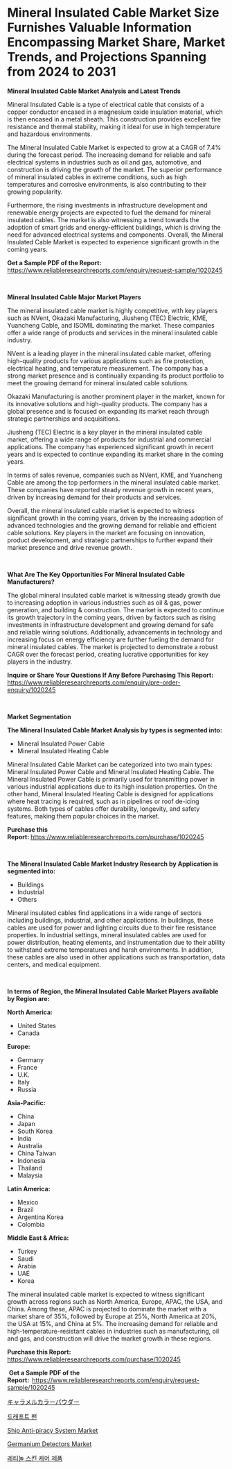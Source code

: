 <p><h1>Mineral Insulated Cable Market Size Furnishes Valuable Information Encompassing Market Share, Market Trends, and Projections Spanning from 2024 to 2031</h1></p><p><strong>Mineral Insulated Cable Market Analysis and Latest Trends</strong></p>
<p><p>Mineral Insulated Cable is a type of electrical cable that consists of a copper conductor encased in a magnesium oxide insulation material, which is then encased in a metal sheath. This construction provides excellent fire resistance and thermal stability, making it ideal for use in high temperature and hazardous environments.</p><p>The Mineral Insulated Cable Market is expected to grow at a CAGR of 7.4% during the forecast period. The increasing demand for reliable and safe electrical systems in industries such as oil and gas, automotive, and construction is driving the growth of the market. The superior performance of mineral insulated cables in extreme conditions, such as high temperatures and corrosive environments, is also contributing to their growing popularity.</p><p>Furthermore, the rising investments in infrastructure development and renewable energy projects are expected to fuel the demand for mineral insulated cables. The market is also witnessing a trend towards the adoption of smart grids and energy-efficient buildings, which is driving the need for advanced electrical systems and components. Overall, the Mineral Insulated Cable Market is expected to experience significant growth in the coming years.</p></p>
<p><strong>Get a Sample PDF of the Report:&nbsp;</strong> <a href="https://www.reliableresearchreports.com/enquiry/request-sample/1020245">https://www.reliableresearchreports.com/enquiry/request-sample/1020245</a></p>
<p>&nbsp;</p>
<p><strong>Mineral Insulated Cable Major Market Players</strong></p>
<p><p>The mineral insulated cable market is highly competitive, with key players such as NVent, Okazaki Manufacturing, Jiusheng (TEC) Electric, KME, Yuancheng Cable, and ISOMIL dominating the market. These companies offer a wide range of products and services in the mineral insulated cable industry.</p><p>NVent is a leading player in the mineral insulated cable market, offering high-quality products for various applications such as fire protection, electrical heating, and temperature measurement. The company has a strong market presence and is continually expanding its product portfolio to meet the growing demand for mineral insulated cable solutions.</p><p>Okazaki Manufacturing is another prominent player in the market, known for its innovative solutions and high-quality products. The company has a global presence and is focused on expanding its market reach through strategic partnerships and acquisitions.</p><p>Jiusheng (TEC) Electric is a key player in the mineral insulated cable market, offering a wide range of products for industrial and commercial applications. The company has experienced significant growth in recent years and is expected to continue expanding its market share in the coming years.</p><p>In terms of sales revenue, companies such as NVent, KME, and Yuancheng Cable are among the top performers in the mineral insulated cable market. These companies have reported steady revenue growth in recent years, driven by increasing demand for their products and services.</p><p>Overall, the mineral insulated cable market is expected to witness significant growth in the coming years, driven by the increasing adoption of advanced technologies and the growing demand for reliable and efficient cable solutions. Key players in the market are focusing on innovation, product development, and strategic partnerships to further expand their market presence and drive revenue growth.</p></p>
<p>&nbsp;</p>
<p><strong>What Are The Key Opportunities For Mineral Insulated Cable Manufacturers?</strong></p>
<p><p>The global mineral insulated cable market is witnessing steady growth due to increasing adoption in various industries such as oil & gas, power generation, and building & construction. The market is expected to continue its growth trajectory in the coming years, driven by factors such as rising investments in infrastructure development and growing demand for safe and reliable wiring solutions. Additionally, advancements in technology and increasing focus on energy efficiency are further fueling the demand for mineral insulated cables. The market is projected to demonstrate a robust CAGR over the forecast period, creating lucrative opportunities for key players in the industry.</p></p>
<p><strong>Inquire or Share Your Questions If Any Before Purchasing This Report:</strong> <a href="https://www.reliableresearchreports.com/enquiry/pre-order-enquiry/1020245">https://www.reliableresearchreports.com/enquiry/pre-order-enquiry/1020245</a></p>
<p>&nbsp;</p>
<p><strong>Market Segmentation</strong></p>
<p><strong>The Mineral Insulated Cable Market Analysis by types is segmented into:</strong></p>
<p><ul><li>Mineral Insulated Power Cable</li><li>Mineral Insulated Heating Cable</li></ul></p>
<p><p>Mineral Insulated Cable Market can be categorized into two main types: Mineral Insulated Power Cable and Mineral Insulated Heating Cable. The Mineral Insulated Power Cable is primarily used for transmitting power in various industrial applications due to its high insulation properties. On the other hand, Mineral Insulated Heating Cable is designed for applications where heat tracing is required, such as in pipelines or roof de-icing systems. Both types of cables offer durability, longevity, and safety features, making them popular choices in the market.</p></p>
<p><strong>Purchase this Report:&nbsp;</strong><a href="https://www.reliableresearchreports.com/purchase/1020245">https://www.reliableresearchreports.com/purchase/1020245</a></p>
<p>&nbsp;</p>
<p><strong>The Mineral Insulated Cable Market Industry Research by Application is segmented into:</strong></p>
<p><ul><li>Buildings</li><li>Industrial</li><li>Others</li></ul></p>
<p><p>Mineral insulated cables find applications in a wide range of sectors including buildings, industrial, and other applications. In buildings, these cables are used for power and lighting circuits due to their fire resistance properties. In industrial settings, mineral insulated cables are used for power distribution, heating elements, and instrumentation due to their ability to withstand extreme temperatures and harsh environments. In addition, these cables are also used in other applications such as transportation, data centers, and medical equipment.</p></p>
<p>&nbsp;</p>
<p><strong>In terms of Region, the Mineral Insulated Cable Market Players available by Region are:</strong></p>
<p>
    <p> <strong> North America: </strong>
        <ul>
            <li>United States</li>
            <li>Canada</li>
        </ul>
        </p> 
    <p> <strong> Europe: </strong>
        <ul>
            <li>Germany</li>
            <li>France</li>
            <li>U.K.</li>
            <li>Italy</li>
            <li>Russia</li>
        </ul>
        </p> 
    <p> <strong> Asia-Pacific: </strong>
        <ul>
            <li>China</li>
            <li>Japan</li>
            <li>South Korea</li>
            <li>India</li>
            <li>Australia</li>
            <li>China Taiwan</li>
            <li>Indonesia</li>
            <li>Thailand</li>
            <li>Malaysia</li>
        </ul>
        </p> 
    <p> <strong> Latin America: </strong>
        <ul>
            <li>Mexico</li>
            <li>Brazil</li>
            <li>Argentina Korea</li>
            <li>Colombia</li>
        </ul>
        </p> 
    <p> <strong> Middle East & Africa: </strong>
        <ul>
            <li>Turkey</li>
            <li>Saudi</li>
            <li>Arabia</li>
            <li>UAE</li>
            <li>Korea</li>
        </ul>
    </p>
    </p>
<p><p>The mineral insulated cable market is expected to witness significant growth across regions such as North America, Europe, APAC, the USA, and China. Among these, APAC is projected to dominate the market with a market share of 35%, followed by Europe at 25%, North America at 20%, the USA at 15%, and China at 5%. The increasing demand for reliable and high-temperature-resistant cables in industries such as manufacturing, oil and gas, and construction will drive the market growth in these regions.</p></p>
<p><strong>Purchase this Report: </strong><a href="https://www.reliableresearchreports.com/purchase/1020245">https://www.reliableresearchreports.com/purchase/1020245</a></p>
<p>&nbsp;<strong>Get a Sample PDF of the Report:&nbsp;&nbsp;</strong><a href="https://www.reliableresearchreports.com/enquiry/request-sample/1020245">https://www.reliableresearchreports.com/enquiry/request-sample/1020245</a></p>
<p><strong></strong></p>
<p><p><a href="https://github.com/ReganWisoky2023/Market-Research-Report-List-1/blob/main/767276216141.md">キャラメルカラーパウダー</a></p><p><a href="https://medium.com/@fredajerde/%ED%92%8D%ED%96%A5%EA%B5%AC%EA%B2%BD-%EC%8B%9C%EC%9E%A5-%EB%B6%84%EC%84%9D-%EA%B7%B8%EA%B2%83%EC%9D%98-cagr-%EC%8B%9C%EC%9E%A5-%EC%84%B8%EB%B6%84%ED%99%94-%EB%B0%8F-%EA%B5%AD%EC%A0%9C-%EC%82%B0%EC%97%85-%EA%B0%9C%EC%9A%94-08a79f61264d">드래프트 팬</a></p><p><a href="https://issuu.com/reportprime-2/docs/ship-anti-piracy-system-market-size-2030.pptx">Ship Anti-piracy System Market</a></p><p><a href="https://github.com/shotows/Market-Research-Report-List-2/blob/main/germanium-detectors-market.md">Germanium Detectors Market</a></p><p><a href="https://medium.com/@gustavorn8776/%EB%A0%88%ED%8B%B0%EB%86%80-%ED%94%BC%EB%B6%80-%EA%B4%80%EB%A6%AC-%EC%A0%9C%ED%92%88-%EC%8B%9C%EC%9E%A5-%EB%B6%84%EC%84%9D-%EA%B8%80%EB%A1%9C%EB%B2%8C-%EC%82%B0%EC%97%85-%EC%A0%84%EB%A7%9D%EA%B3%BC-%EC%98%88%EC%B8%A1-2024%EB%85%84%EB%B6%80%ED%84%B0-2031%EB%85%84%EA%B9%8C%EC%A7%80-e239d7e0c160">레티놀 스킨 케어 제품</a></p></p>